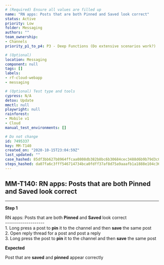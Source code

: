 ```yaml
---
# (Required) Ensure all values are filled up
name: "RN apps: Posts that are both Pinned and Saved look correct"
status: Active
priority: Low
folder: Messaging
authors: ""
team_ownership: 
- Channels
priority_p1_to_p4: P3 - Deep Functions (Do extensive scenarios work?)

# (Optional)
location: Messaging
component: null
tags: []
labels: 
- rf-cloud-webapp
- messaging

# (Optional) Test type and tools
cypress: N/A
detox: Update
mmctl: null
playwright: null
rainforest: 
- Mobile v1
- Cloud
manual_test_environments: []

# Do not change
id: 7495337
key: MM-T140
created_on: "2020-10-15T23:04:59Z"
last_updated: ""
case_hashed: 85df3bb627b8964ffcaa0808db382b8bc6b30684cec3488d6b9b79d3c08d192d337e71e5d471a1ffe74967da9e494150
steps_hashed: da07fa6c3fff546714734bca0fdff37af8d75a9aaafb1a1888e104c3636837c0b5b7f18bcfac1a2836e81f621536f616
---
```


<!-- (Auto-generated) Based on frontmatter's "key" and "name" -->

## MM-T140: RN apps: Posts that are both Pinned and Saved look correct

---

**Step 1**

RN apps: Posts that are both **Pinned** and **Saved** look correct\
\--------------------\
1\. Long press a post to **pin** it to the channel and then **save** the same post\
2\. Open reply thread for a post and post a reply\
3\. Long press the post to **pin** it to the channel and then **save** the same post

**Expected**

Post that are **saved** and **pinned** appear correctly
